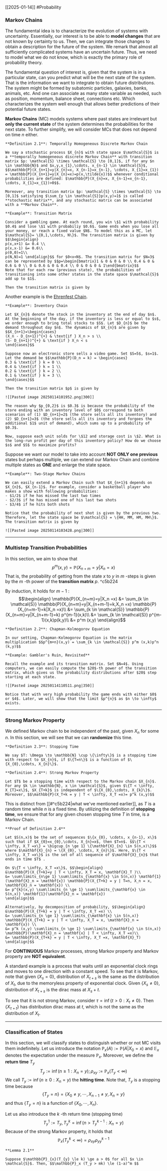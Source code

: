 [[2025-01-14]] #Probability 

### Markov Chains
The fundamental idea is to characterize the evolution of systems with uncertainty. Essentially, our interest is to be able to **model changes** that are not known by certainty to us. Then, we can integrate those changes to obtain a description for the future of the system. We remark that almost all sufficiently complicated systems have an uncertain future. Thus, we need to model what we do not know, which is exactly the primary role of probability theory.

The fundamental question of interest is, given that the system is in a particular state, can you predict what will be the next state of the system. That is the information we want to integrate to obtain future distributions. The system might be formed by subatomic particles, galaxies, banks, animals, etc. And one can associate as many state variable as needed, such as position, momentum, balance sheet, connections etc. Which characterizes the system well enough that allows better predictions of their potential future states.

**Markov Chains** (MC) models systems where past states are irrelevant but **only the current state** of the system determines the probabilities for the next state. To further simplify, we will consider MCs that does not depend on time $n$ either.

```ad-important
**Definition 2.1**: Temporally Homogeneous Discrete Markov Chain

We say a stochastic process $X_{n}$ with state space $\mathcal{S}$ is a **temporally homogeneous discrete Markov Chain** with transition matrix $p: \mathcal{S} \times \mathcal{S} \to [0,1]$, if for any $n \in \mathbb{N}$ and $x,y,x_{1},\cdots, x_{n-1} \in \mathcal{S}$, $$\mathbb{P}(X_{n+1}=y|X_{n}=x, X_{n-1}=x_{n-1}, \cdots, X_{1}=x_{1}) = \mathbb{P}(X_{n+1}=y|X_{n}=x)=p(x,\tilde{x})$$ whenever conditional probabilities are defined: $\mathbb{P}(X_{n}=x, X_{n-1}=x_{n-1}, \cdots, X_{1}=x_{1})>0$$.

Moreover, any transition matrix $p: \mathcal{S} \times \mathcal{S} \to [0,1]$ satisfying $\sum_{y \in \mathcal{S}}p(x,y)=1$ is called **stochastic matrix**, and any stochastic matrix can be associated with a **Markov Chain**.
```

```ad-example
**Example**: Transition Matrix

Consider a gambling game. At each round, you win \$1 with probability $0.4$ and lose \$1 with probabiliy $0.6$. Game ends when you lose all your money, or reach a fixed value $N$. To model this as a MC, let $\mathcal{S}= \{0,1,\cdots, N\}$. The transition matrix is given by $$\begin{align}
p(x,x+1) &= 0.4 \\
p(x,x-1) &= 0.6\\
p(0,0)=1\\
p(N,N)=1 \end{align}$$ for $0<x<N$. The transition matrix for $N=3$ can be represented by $$p=\begin{bmatrix}1 & 0 & 0 & 0 \\ 0.4 & 0 & 0.6 & 0 \\ 0 & 0.6 & 0 & 0.4 \\ 0 & 0 & 0 & 1\end{bmatrix}$$
Note that for each row (previous state), the probabilities of transitioning into some other states in the state space $\mathcal{S}$ add up to $1$.

Then the transition matrix is given by
```

Another example is the [Ehrenfest Chain](https://en.wikipedia.org/wiki/Ehrenfest_model).

```ad-example
**Example**: Inventory Chain

Let $X_{n}$ denote the stock in the inventory at the end of day $n$. At the beginning of the day, if the inventory is less or equal to $s$, we order enough to bring total stocks to $S$. Let $D_{n}$ be the demand throughout day $n$. The dynamics of $X_{n}$ are given by $$X_{n+1}=\begin{cases}
(X_n - D_{n+1})^{+} & \text{if } X_n > s \\
(S- D_{n+1})^{+} & \text{if } X_n < s
\end{cases}$$

Suppose now an electronic store sells a video game. Set $S=5$, $s=1$. Let the demand be $$\mathbb{P}(D_n = k) = \begin{cases}
0.3 & \text{if } k = 0 \\
0.4 & \text{if } k = 1 \\
0.2 & \text{if } k = 2 \\
0.1 & \text{if } k = 3 \\
\end{cases}$$

Then the transition matrix $p$ is given by

![[Pasted image 20250114101952.png|300]]

The reason why $p_{0,2}$ is $0.3$ is because the probability of the store ending with an inventory level of $0$ correspond to both scenarios of (1) $D_{n+1}=2$ (the store sells all its inventory) and (2) $D_{n+1}=3$ (the store sells all its inventory and forgoes the additional $1$ unit of demand), which sums up to a probability of $0.3$.

Now, suppose each unit solds for \$12 and storage cost is \$2. What is the long-run profit per day of this inventory policy? How do we choose $s$ and $S$ to maximize profits?
```

Suppose we want our model to take into account **NOT ONLY one previous** states but perhaps multiple, we can extend our Markov Chain and combine multiple states as **ONE** and enlarge the state space.

```ad-example
**Example**: Two-Stage Markov Chains

We can easily extend a Markov Chain such that $X_{n+1}$ depends on $X_{n}$, $X_{n-1}$. For example, consider a basketball player who makes a show with following probabilities: 
- $1/2$ if he has missed the last two times
- $2/3$ if he has missed one of his last two shots
- $3/4$ if he hits both shots

Notice that the probability of next shot is given by the previous two. Therefore, let the state space be $\mathcal{S} = \{HH, MM, HM, MH\}$. The transition matrix is given by 

![[Pasted image 20250114103428.png|300]]
```

---
### Multistep Transition Probabilities
In this section, we aim to show that $$p^m (x,y) = \mathbb{P}(X_{n+m}=y|X_n =x)$$ 
That is, the probability of getting from the state $x$ to $y$ in $m$ -steps is given by the $m$ -th power of the **transition matrix** $p$. ^c5b224

By induction, it holds for $m-1$ : $$\begin{align}
\mathbb{P}(X_{n+m}=y|X_n =x) &= \sum_{k \in \mathcal{S}} \mathbb{P}(X_{n+m}=y|X_{n+m-1}=k,X_n =x) \mathbb{P}(X_{n+m-1}=k|X_n =x)\\
&= \sum_{k \in \mathcal{S}} \mathbb{P}(X_{n+m}=y|X_{n+m-1}=k) p^{m-1}(x,k)\\
&= \sum_{k \in \mathcal{S}} p^{m-1}(x,k)p(k,y)\\
&= p^m (x,y)
\end{align}$$
```ad-important
**Definition 2.2**: Chapman-Kolmogorov Equation

In our setting, Chapman-Kolmogorov Equation is the matrix multiplication $$p^{m+n}(x,y) = \sum_{k \in \mathcal{S}} p^m (x,k)p^n (k,y)$$
```

```ad-example: 
**Example: Gambler's Ruin, Revisited**

Recall the example and its transition matrix. Set $N=4$. Using computers, we can easily compute the $20$-th power of the transition matrix, which gives us the probability distributions after $20$ step starting at each state.

![[Pasted image 20250114110511.png|350]]

Notice that with very high probability the game ends with either $0$ or $4$. Later, we will show that the limit $p^{n}$ as $n \to \infty$ exists.
```

---
### Strong Markov Property
We defined Markov chain to be independent of the past, given $X_{n}$ for some $n$. In this section, we will see that we can **randomize** this time.

```ad-important
**Definition 2.3**: Stopping Time 

We say $T: \Omega \to \mathbb{N} \cup \{\infty\}$ is a stopping time with respect to $X_{n}$, if $\{T=n\}$ is a function of $\{X_{0},\cdots, X_{n}\}$.
```

```ad-important
**Definition 2.4**: Strong Markov Property

Let $T$ be a stopping time with respect to the Markov chain $X_{n}$. For any $k \in \mathbb{N}, x \in \mathcal{S}$, given $\{T < \infty, X_{T}=x\}$, $X_{T+k}$ is independent of $\{X_{0},\cdots, X_{k}\}$. Moreover, $$\mathbb{P}(X_T+k = y | T < \infty, X_T =x)= p^k (x,y)$$
```

This is distinct from [[#^c5b224|what we've mentioned earlier]], as $T$ is a random time while $n$ is a fixed time. By utilizing the definition of **stopping time**, we ensure that for any given chosen stopping time $T$ in time, is a Markov Chain.

```ad-note
**Proof of Definition 2.4**

Let $S(n,x)$ be the set of sequences $\{x_{0}, \cdots, x_{n-1}, x\}$ such that if $X_{0}=x_{0},\cdots, X_{n}=x$, then $T=n$. $$\{T < \infty, X_T =x\} = \bigcup_{n \ge 1} \{\mathbf{X}_{n} \in S(n,x)\}$$ where $\mathbf{X}_{n} = \{X_{0}, \cdots, X_{n}\}$. Here, $\{T < \infty, X_T =x\}$ is the set of all sequence of $\mathbf{X}_{n}$ that ends in time $T$ .

On $\{T < \infty, X_T =x\}$, $$\begin{align}
&\mathbb{P}(X_{T+k}=y | T < \infty, X_T = x, \mathbf{X}_T )\\
&= \sum\limits_{n\ge 1} \sum\limits_{\mathbf{x} \in S(n,x)} \mathbf{1}(\mathbf{X}_n = \mathbf{x}) \mathbb{P}(X_{T+k} = y | T=n, X_n = x, \mathbf{X}_n = \mathbf{x}) \\
&= p^{k}(x,y) \sum\limits_{n \ge 1} \sum\limits_{\mathbf{x} \in S(n,x)} \mathbf{1}(\mathbf{X}_n = \mathbf{x})
\end{align}$$

Alternatively, by decomposition of probability, $$\begin{align}
&\mathbb{P}(X_{T+k} = y | T < \infty, X_T =x) \\
&= \sum\limits_{n \ge 1} \sum\limits_{\mathbf{x} \in S(n,x)} \mathbb{P}(X_{T+k} = y | T < \infty, X_T = x, \mathbf{X}_n = \mathbf{x}) \\
&= p^k (x,y) \sum\limits_{n \ge 1} \sum\limits_{\mathbf{x} \in S(n,x)} \mathbb{P}(\mathbf{X}_n = \mathbf{x} | T < \infty, X_T =x)\\
&= \mathbb{P}(X_{T+k} = y | T < \infty, X_T =x, \mathbf{X}_T)
\end{align}$$
```

For **CONTINUOUS** Markov processes, strong Markov property and Markov property are **NOT equivalent**. 

A standard example is a process that waits until an exponential clock rings and moves to one direction with a constant speed. To see that it is Markov, note that given $\{X_{s}=0\}$, distribution of $X_{t+s}$ is the same as the distribution of $X_{t}$, due to the memoryless property of exponential clock. Given $\{X_{s} \ne 0\}$, distribution of $X_{t+s}$ is the dirac mass at $X_{s}+t$.

To see that it is not strong Markov, consider $\tau = \inf\{t>0 : X_{t} \ne 0\}$. Then $\{X_{\tau+t}\}$ has distribution dirac mass at $t$, which is not the same as the distribution of $X_{t}$.

---
### Classification of States
In this section, we will classify states to distinguish whether or not MC visits them indefinitely. Let us introduce the notation $\mathbb{P}_{x}(A) := \mathbb{P}(A|X_{0}=x)$ and $\mathbb{E}_{x}$ denotes the expectation under the measure $\mathbb{P}_{x}$. Moreover, we define the **return time** $T_{y}$ $$T_y := \inf(n \ge 1: X_n =y); \rho_{xy}:=\mathbb{P}_x (T_y < \infty)$$
We call $T_y := \inf(n \ge 0: X_n =y)$ the **hitting time**. Note that, $T_{y}$ is a stopping time because $$\{T_y =n\}=\{X_0 \ne y, \cdots, X_{n-1} \ne y, X_n =y\}$$ and thus $\{T_{y}=n\}$ is a function of $\{X_{0}, \cdots, X_{n}\}$. 

Let us also introduce the $k$ -th return time (stopping time) $$T_y ^1 :=T_y , T_y ^k = \inf(n > T_y ^{k-1}: X_n =y)$$
Because of the strong Markov property, it holds that $$\mathbb{P}_x (T_y ^k <\infty)=\rho_{xy}\rho_{yy}^{k-1}$$
```ad-important
**Lemma 2.1**

Suppose $\mathbb{P}_{x}(T_{y} \le k) \ge a > 0$ for all $x \in \mathcal{S}$. Then, $$\mathbb{P}_x (T_y > mk) \le (1-a)^m $$
```
